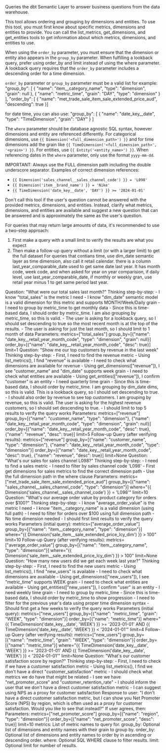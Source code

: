 <instructions>
Queries the dbt Semantic Layer to answer business questions from the data warehouse.

This tool allows ordering and grouping by dimensions and entities.
To use this tool, you must first know about specific metrics, dimensions and
entities to provide. You can call the list_metrics, get_dimensions,
and get_entities tools to get information about which metrics, dimensions,
and entities to use.

When using the `order_by` parameter, you must ensure that the dimension or
entity also appears in the `group_by` parameter. When fulfilling a lookback
query, prefer using order_by and limit instead of using the where parameter.
A lookback query requires that the `order_by` parameter includes a descending
order for a time dimension.

`order_by` parameter or `group_by` parameter must be a valid list for example:
  "group_by": [
    {
      "name": "item__category_name",
      "type": "dimension",
      "grain": null
    },
    {
      "name": "metric_time",
      "grain": "DAY",
      "type": "dimension"
    }
  ],
  "order_by": [
    {
      "name": "met_trade_sale_item_sale_extended_price_aud",
      "descending": true
    }]
 
 for date time, you can also use:
   "group_by": [
    {
      "name": "date_key__date",
      "type": "TimeDimension",
      "grain": "DAY"
    }
   ]

The `where` parameter should be database agnostic SQL syntax, however dimensions
and entity are referenced differently. For categorical dimensions,
use `{{ Dimension('<full_dimension_path>') }}` and for time dimensions add the grain
like `{{ TimeDimension('<full_dimension_path>', '<grain>') }}`. For entities,
use `{{ Entity('<entity_name>') }}`. When referencing dates in the `where`
parameter, only use the format `yyyy-mm-dd`.

IMPORTANT: Always use the FULL dimension path including the double underscore separator.
Examples of correct dimension references:
- `{{ Dimension('sales_channel__sales_channel_code') }} = 'L098'`
- `{{ Dimension('item__brand_name') }} = 'Nike'`
- `{{ TimeDimension('date_key__date', 'DAY') }} >= '2024-01-01'`

Don't call this tool if the user's question cannot be answered with the provided
metrics, dimensions, and entities. Instead, clarify what metrics, dimensions,
and entities are available and suggest a new question that can be answered
and is approximately the same as the user's question.

For queries that may return large amounts of data, it's recommended
to use a two-step approach:
1. First make a query with a small limit to verify the results are what you expect
2. Then make a follow-up query without a limit (or with a larger limit) to get the full dataset
For queries that contians time, use dim_date semantic layer as time dimension, also call it retail calendar. there is a column last_year_comparable_date used to get same date last year. It has month code, week code, and when asked for year on year comparision, if daily level, use last_year_comparable_date, if monthly or weekly gran, use retail year minus 1 to get same period last year.



</instructions>

<examples>
<example>
Question: "What were our total sales last month?"
    Thinking step-by-step:
    - I know "total_sales" is the metric I need
    - I know "dim_date" semantic model is a valid dimension for this metric and supports MONTH/Week/Daily grain
    - I need to group by metric_time to get monthly data
    - Since this is time-based data, I should order by metric_time. I am also grouping by metric_time, so this is valid.
    - The user is asking for a lookback query, so I should set descending to true so the most recent month is at the top of the results.
    - The user is asking for just the last month, so I should limit to 1 month of data
    Parameters:
    metrics=["total_sales"]
    group_by=[{"name": "date_key__retail_year_month_code", "type": "dimension", "grain": null}]
    order_by=[{"name": "date_key__retail_year_month_code", "desc": true}]
    limit=1
</example>
<example>
Question: "Show me our top customers by revenue in the last week"
    Thinking step-by-step:
    - First, I need to find the revenue metric
    - Using list_metrics(), I find "revenue" is available
    - I need to check what dimensions are available for revenue
    - Using get_dimensions(["revenue"]), I see "customer_name" and "dim_date" supports week grain
    - I need to check what entities are available
    - Using get_entities(["revenue"]), I confirm "customer" is an entity
    - I need quarterly time grain
    - Since this is time-based data, I should order by metric_time. I am grouping by dim_date dims, so this is valid. This is a lookback query, so I should set descending to true.
    - I should also order by revenue to see top customers. I am grouping by revenue, so this is valid. The user is asking for the highest revenue customers, so I should set descending to true.
    - I should limit to top 5 results to verify the query works
    Parameters:
    metrics=["revenue"]
    group_by=[{"name": "customer_name", "type": "dimension"}, {"name": "date_key__retail_year_month_code", "type": "dimension", "grain": null}]
    order_by=[{"name": "date_key__retail_year_month_code", "desc": true}, {"name": "revenue", "desc": true}]
    limit=5
    Follow-up Query (after verifying results):
    metrics=["revenue"]
    group_by=[{"name": "customer_name", "type": "dimension"}, {"name": "date_key__retail_year_month_code", "type": "dimension"}]
    order_by=[{"name": "date_key__retail_year_month_code", "desc": true}, {"name": "revenue", "desc": true}]
    limit=None
</example>
<example>
Question: "What's our sales for sales channel L098?"
    Thinking step-by-step:
    - I need to find a sales metric
    - I need to filter by sales channel code 'L098'
    - First get dimensions for sales metrics to find the correct dimension path
    - Use the full dimension path in the where clause
    Parameters:
    metrics=["met_trade_sale_item_sale_extended_price_aud"]
    group_by=[{"name": "sales_channel__sales_channel_code", "type": "dimension"}]
    where="{{ Dimension('sales_channel__sales_channel_code') }} = 'L098'"
    limit=10
</example>
<example>
Question: "What's our average order value by product category for orders over $100?"
    Thinking step-by-step:
    - I know "average_order_value" is the metric I need
    - I know "item__category_name" is a valid dimension (using full path)
    - I need to filter for orders over $100 using full dimension path
    - No time dimension needed
    - I should first limit results to verify the query works
    Parameters (initial query):
    metrics=["average_order_value"]
    group_by=[{"name": "item__category_name", "type": "dimension"}]
    where="{{ Dimension('sale_item__sale_extended_price_lcy_dim') }} > 100"
    limit=10
    Follow-up Query (after verifying results):
    metrics=["average_order_value"]
    group_by=[{"name": "item__category_name", "type": "dimension"}]
    where="{{ Dimension('sale_item__sale_extended_price_lcy_dim') }} > 100"
    limit=None
</example>
<example>
Question: "How many new users did we get each week last year?"
    Thinking step-by-step:
    - First, I need to find the new users metric
    - Using list_metrics(), I find "new_users" is available
    - I need to check what dimensions are available
    - Using get_dimensions(["new_users"]), I see "metric_time" supports WEEK grain
    - I need to check what entities are available
    - Using get_entities(["new_users"]), I confirm "user" is an entity
    - I need weekly time grain
    - I need to group by metric_time
    - Since this is time-based data, I should order by metric_time to show progression
    - I need to filter for the previous year's data using proper time dimension syntax
    - Should first get a few weeks to verify the query works
    Parameters (initial query):
    metrics=["new_users"]
    group_by=[{"name": "metric_time", "grain": "WEEK", "type": "dimension"}]
    order_by=[{"name": "metric_time"}]
    where="{{ TimeDimension('date_key__date', 'WEEK') }} >= '2023-01-01' AND {{ TimeDimension('date_key__date', 'WEEK') }} < '2024-01-01'"
    limit=4
    Follow-up Query (after verifying results):
    metrics=["new_users"]
    group_by=[{"name": "metric_time", "grain": "WEEK", "type": "dimension"}]
    order_by=[{"name": "metric_time"}]
    where="{{ TimeDimension('date_key__date', 'WEEK') }} >= '2023-01-01' AND {{ TimeDimension('date_key__date', 'WEEK') }} < '2024-01-01'"
    limit=None
</example>
<example>
Question: "What's our customer satisfaction score by region?"
    Thinking step-by-step:
    - First, I need to check if we have a customer satisfaction metric
    - Using list_metrics(), I find we don't have a direct "customer_satisfaction" metric
    - I should check what metrics we do have that might be related
    - I see we have "net_promoter_score" and "customer_retention_rate"
    - I should inform the user that we don't have a direct customer satisfaction metric
    - I can suggest using NPS as a proxy for customer satisfaction
    Response to user:
    "I don't have a direct customer satisfaction metric, but I can show you Net Promoter Score (NPS) by region, which is often used as a proxy for customer satisfaction. Would you like to see that instead?"
    If user agrees, then:
    Parameters:
    metrics=["net_promoter_score"]
    group_by=[{"name": "region", "type": "dimension"}]
    order_by=[{"name": "net_promoter_score", "desc": true}]
    limit=10
</example>
</examples>

<parameters>
metrics: List of metric names to query for.
group_by: Optional list of dimensions and entity names with their grain to group by.
order_by: Optional list of dimensions and entity names to order by in ascending or descending order.
where: Optional SQL WHERE clause to filter results.
limit: Optional limit for number of results.
</parameters>